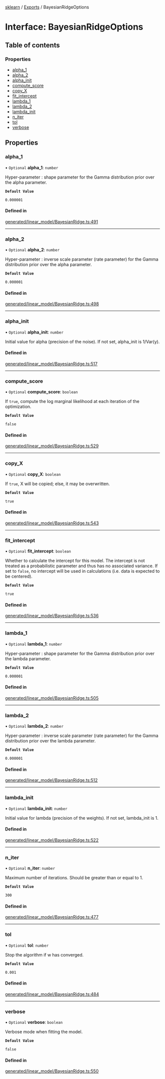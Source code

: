 [sklearn](../readme.md) / [Exports](../modules.md) / BayesianRidgeOptions

# Interface: BayesianRidgeOptions

## Table of contents

### Properties

- [alpha\_1](BayesianRidgeOptions.md#alpha_1)
- [alpha\_2](BayesianRidgeOptions.md#alpha_2)
- [alpha\_init](BayesianRidgeOptions.md#alpha_init)
- [compute\_score](BayesianRidgeOptions.md#compute_score)
- [copy\_X](BayesianRidgeOptions.md#copy_x)
- [fit\_intercept](BayesianRidgeOptions.md#fit_intercept)
- [lambda\_1](BayesianRidgeOptions.md#lambda_1)
- [lambda\_2](BayesianRidgeOptions.md#lambda_2)
- [lambda\_init](BayesianRidgeOptions.md#lambda_init)
- [n\_iter](BayesianRidgeOptions.md#n_iter)
- [tol](BayesianRidgeOptions.md#tol)
- [verbose](BayesianRidgeOptions.md#verbose)

## Properties

### alpha\_1

• `Optional` **alpha\_1**: `number`

Hyper-parameter : shape parameter for the Gamma distribution prior over the alpha parameter.

**`Default Value`**

`0.000001`

#### Defined in

[generated/linear_model/BayesianRidge.ts:491](https://github.com/transitive-bullshit/scikit-learn-ts/blob/367336a/packages/sklearn/src/generated/linear_model/BayesianRidge.ts#L491)

___

### alpha\_2

• `Optional` **alpha\_2**: `number`

Hyper-parameter : inverse scale parameter (rate parameter) for the Gamma distribution prior over the alpha parameter.

**`Default Value`**

`0.000001`

#### Defined in

[generated/linear_model/BayesianRidge.ts:498](https://github.com/transitive-bullshit/scikit-learn-ts/blob/367336a/packages/sklearn/src/generated/linear_model/BayesianRidge.ts#L498)

___

### alpha\_init

• `Optional` **alpha\_init**: `number`

Initial value for alpha (precision of the noise). If not set, alpha\_init is 1/Var(y).

#### Defined in

[generated/linear_model/BayesianRidge.ts:517](https://github.com/transitive-bullshit/scikit-learn-ts/blob/367336a/packages/sklearn/src/generated/linear_model/BayesianRidge.ts#L517)

___

### compute\_score

• `Optional` **compute\_score**: `boolean`

If `true`, compute the log marginal likelihood at each iteration of the optimization.

**`Default Value`**

`false`

#### Defined in

[generated/linear_model/BayesianRidge.ts:529](https://github.com/transitive-bullshit/scikit-learn-ts/blob/367336a/packages/sklearn/src/generated/linear_model/BayesianRidge.ts#L529)

___

### copy\_X

• `Optional` **copy\_X**: `boolean`

If `true`, X will be copied; else, it may be overwritten.

**`Default Value`**

`true`

#### Defined in

[generated/linear_model/BayesianRidge.ts:543](https://github.com/transitive-bullshit/scikit-learn-ts/blob/367336a/packages/sklearn/src/generated/linear_model/BayesianRidge.ts#L543)

___

### fit\_intercept

• `Optional` **fit\_intercept**: `boolean`

Whether to calculate the intercept for this model. The intercept is not treated as a probabilistic parameter and thus has no associated variance. If set to `false`, no intercept will be used in calculations (i.e. data is expected to be centered).

**`Default Value`**

`true`

#### Defined in

[generated/linear_model/BayesianRidge.ts:536](https://github.com/transitive-bullshit/scikit-learn-ts/blob/367336a/packages/sklearn/src/generated/linear_model/BayesianRidge.ts#L536)

___

### lambda\_1

• `Optional` **lambda\_1**: `number`

Hyper-parameter : shape parameter for the Gamma distribution prior over the lambda parameter.

**`Default Value`**

`0.000001`

#### Defined in

[generated/linear_model/BayesianRidge.ts:505](https://github.com/transitive-bullshit/scikit-learn-ts/blob/367336a/packages/sklearn/src/generated/linear_model/BayesianRidge.ts#L505)

___

### lambda\_2

• `Optional` **lambda\_2**: `number`

Hyper-parameter : inverse scale parameter (rate parameter) for the Gamma distribution prior over the lambda parameter.

**`Default Value`**

`0.000001`

#### Defined in

[generated/linear_model/BayesianRidge.ts:512](https://github.com/transitive-bullshit/scikit-learn-ts/blob/367336a/packages/sklearn/src/generated/linear_model/BayesianRidge.ts#L512)

___

### lambda\_init

• `Optional` **lambda\_init**: `number`

Initial value for lambda (precision of the weights). If not set, lambda\_init is 1.

#### Defined in

[generated/linear_model/BayesianRidge.ts:522](https://github.com/transitive-bullshit/scikit-learn-ts/blob/367336a/packages/sklearn/src/generated/linear_model/BayesianRidge.ts#L522)

___

### n\_iter

• `Optional` **n\_iter**: `number`

Maximum number of iterations. Should be greater than or equal to 1.

**`Default Value`**

`300`

#### Defined in

[generated/linear_model/BayesianRidge.ts:477](https://github.com/transitive-bullshit/scikit-learn-ts/blob/367336a/packages/sklearn/src/generated/linear_model/BayesianRidge.ts#L477)

___

### tol

• `Optional` **tol**: `number`

Stop the algorithm if w has converged.

**`Default Value`**

`0.001`

#### Defined in

[generated/linear_model/BayesianRidge.ts:484](https://github.com/transitive-bullshit/scikit-learn-ts/blob/367336a/packages/sklearn/src/generated/linear_model/BayesianRidge.ts#L484)

___

### verbose

• `Optional` **verbose**: `boolean`

Verbose mode when fitting the model.

**`Default Value`**

`false`

#### Defined in

[generated/linear_model/BayesianRidge.ts:550](https://github.com/transitive-bullshit/scikit-learn-ts/blob/367336a/packages/sklearn/src/generated/linear_model/BayesianRidge.ts#L550)
